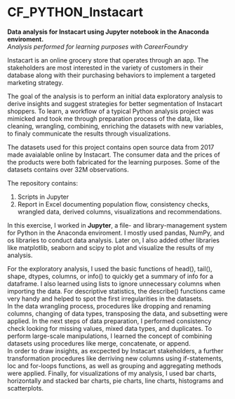 # CF_PYTHON_Instacart
**Data analysis for Instacart using Jupyter notebook in the Anaconda enviroment.**<br>
_Analysis performed for learning purposes with CareerFoundry_

Instacart is an online grocery store that operates through an app. The stakeholders are most interested in the variety of customers in their database along with their purchasing behaviors to implement a targeted marketing strategy. 

The goal of the analysis is to perform an initial data exploratory analysis to derive insights and suggest strategies for better segmentation of Instacart shoppers. To learn, a workflow of a typical Python analysis project was mimicked and took me through preparation process of the data, like cleaning, wrangling, combining, enriching the datasets with new variables, to finaly communicate the results through visualizations.

The datasets used for this project contains open source data from 2017 made avaialable online by Instacart. The consumer data and the prices of the products were both fabricated for the learning purposes. Some of the datasets contains over 32M observations.

The repository contains:
1. Scripts in Jupyter 
1. Report in Excel documenting population flow, consistency checks, wrangled data, derived columns, visualizations and recommendations.

In this exercise, I worked in **Jupyter**, a file- and library-management system for Python in the Anaconda enviroment. I mostly used pandas, NumPy, and os libraries to conduct data analysis. Later on, I also added other libraries like matplotlib, seaborn and scipy to plot and visualize the results of my analysis.

For the exploratory analysis, I used the basic functions of head(), tail(), shape, dtypes, columns, or info() to quickly get a summary of info for a dataframe. I also learned using lists to ignore unnecessary columns when importing the data. For descriptive statistics, the describe() functions came very handy and helped to spot the first irregularities in the datasets.<br>
In the data wrangling process, procedures like dropping and renaming columns, changing of data types, transposing the data, and subsetting were applied. In the next steps of data preparation, I performed consistency check looking for missing values, mixed data types, and duplicates. To perform large-scale manipulations, I learned the concept of combining datasets using procedures like merge, concatenate, or append.<br>
In order to draw insights, as excpected by Instacart stakeholders, a further transformation procedures like derriving new columns using if-statements, loc and for-loops functions, as well as grouping and aggregating methods were applied. Finally, for visualizations of my analysis, I used bar charts, horizontally and stacked bar charts, pie charts, line charts, histograms and scatterplots.
